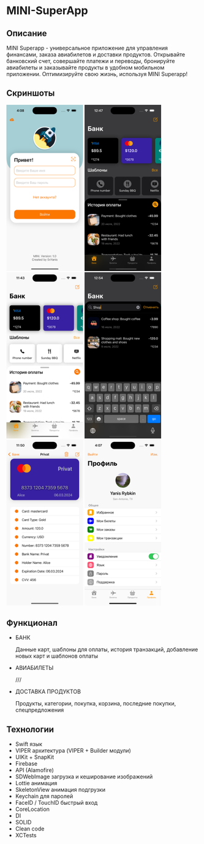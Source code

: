 # MINI-SuperApp

## Описание

MINI Superapp - универсальное приложение для управления финансами, заказа авиабилетов и доставки продуктов. Открывайте банковский счет, совершайте платежи и переводы, бронируйте авиабилеты и заказывайте продукты в удобном мобильном приложении. Оптимизируйте свою жизнь, используя MINI Superapp!

## Скриншоты

<html>
 <body>
  <p>
    <img src="Screenshot/0.png" width="200">
    <img src="Screenshot/1.png" width="200">
    <img src="Screenshot/2.png" width="200">
    <img src="Screenshot/3.png" width="200">
    <img src="Screenshot/4.png" width="200">
    <img src="Screenshot/5.png" width="200">
  </p>
 </body>
</html>

## Функционал

- БАНК
  
  Данные карт, шаблоны для оплаты, история транзакций, добавление новых карт и шаблонов оплаты
  
- АВИАБИЛЕТЫ

  ///
  
- ДОСТАВКА ПРОДУКТОВ

  Продукты, категории, покупка, корзина, последние покупки, спецпредложения

## Технологии

- Swift язык
- VIPER архитектура (VIPER + Builder модули)
- UIKit + SnapKit
- Firebase
- API (Alamofire)
- SDWebImage загрузка и кеширование изображений
- Lottie анимация
- SkeletonView анимация подгрузки
- Keychain для паролей
- FaceID / TouchID быстрый вход
- CoreLocation
- DI
- SOLID
- Clean code
- XCTests

